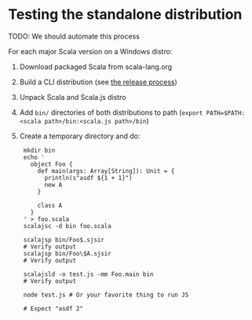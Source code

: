 # Testing the standalone distribution

TODO: We should automate this process

For each major Scala version on a Windows distro:

1. Download packaged Scala from scala-lang.org
2. Build a CLI distribution (see [the release process](./RELEASING.md))
3. Unpack Scala and Scala.js distro
4. Add `bin/` directories of both distributions to path (`export PATH=$PATH:<scala path>/bin:<scala.js path>/bin`)
5. Create a temporary directory and do:

        mkdir bin
        echo '
          object Foo {
            def main(args: Array[String]): Unit = {
              println(s"asdf ${1 + 1}")
              new A
            }

            class A
          }
        ' > foo.scala
        scalajsc -d bin foo.scala

        scalajsp bin/Foo$.sjsir
        # Verify output
        scalajsp bin/Foo\$A.sjsir
        # Verify output

        scalajsld -o test.js -mm Foo.main bin
        # Verify output

        node test.js # Or your favorite thing to run JS

        # Expect "asdf 2"
